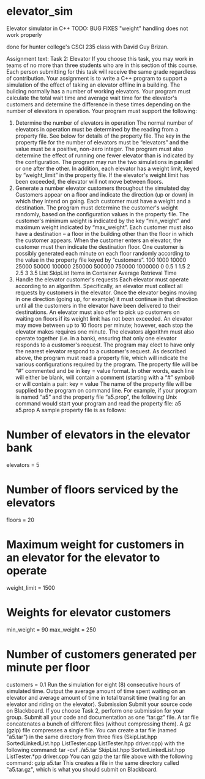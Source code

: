 # elevator_sim
Elevator simulator in C++
TODO: BUG FIXES
"weight" handling does not work properly 

done for hunter college's CSCI 235 class with David Guy Brizan.

Assignment text:
Task 2: Elevator
If you choose this task, you may work in teams of no more than three students who are in this section of this course. Each
person submitting for this task will receive the same grade regardless of contribution.
Your assignment is to write a C++ program to support a simulation of the effect of taking an elevator offline in a building.
The building normally has a number of working elevators. Your program must calculate the total wait time and average wait
time for the elevator's customers and determine the difference in these times depending on the number of elevators in
operation.
Your program must support the following:
1. Determine the number of elevators in operation
The normal number of elevators in operation must be determined by the reading from a property file. See below for
details of the property file. The key in the property file for the number of elevators must be “elevators” and the
value must be a positive, non-zero integer. The program must also determine the effect of running one fewer
elevator than is indicated by the configuration. The program may run the two simulations in parallel or one after the
other. In addition, each elevator has a weight limit, keyed by “weight_limit” in the property file. If the elevator's
weight limit has been exceeded, the elevator will not move between floors.
2. Generate a number elevator customers throughout the simulated day
Customers appear on a floor and indicate the direction (up or down) in which they intend on going. Each customer
must have a weight and a destination. The program must determine the customer's weight randomly, based on the
configuration values in the property file. The customer's minimum weight is indicated by the key “min_weight”
and maximum weight indicated by “max_weight”. Each customer must also have a destination – a floor in the
building other than the floor in which the customer appears. When the customer enters an elevator, the customer
must then indicate the destination floor. One customer is possibly generated each minute on each floor randomly
according to the value in the property file keyed by “customers”.
100
1000
10000
25000
50000
100000
250000
500000
750000
1000000
0
0.5
1
1.5
2
2.5
3
3.5
List
SkipList
Items in Container
Average Retrieval Time
3. Handle the elevator customer's requests
Each elevator must operate according to an algorithm. Specifically, an elevator must collect all requests by
customers in the elevator. Once the elevator begins moving in one direction (going up, for example) it must
continue in that direction until all the customers in the elevator have been delivered to their destinations. An
elevator must also offer to pick up customers on waiting on floors if its weight limit has not been exceeded. An
elevator may move between up to 10 floors per minute; however, each stop the elevator makes requires one minute.
The elevators algorithm must also operate together (i.e. in a bank), ensuring that only one elevator responds to a
customer's request. The program may elect to have only the nearest elevator respond to a customer's request.
As described above, the program must read a property file, which will indicate the various configurations required by the
program. The property file will be “#” commented and be in key = value format. In other words, each line will either be
blank, will contain a comment (starting with a “#” symbol) or will contain a pair:
key = value
The name of the property file will be supplied to the program on command line. For example, if your program is named
“a5” and the property file “a5.prop”, the following Unix command would start your program and read the property file:
a5 a5.prop
A sample property file is as follows:
# Number of elevators in the elevator bank
elevators = 5
# Number of floors serviced by the elevators
floors = 20
# Maximum weight for customers in an elevator for the elevator to operate
weight_limit = 1500
# Weights for elevator customers
min_weight = 90
max_weight = 250
# Number of customers generated per minute per floor
customers = 0.1
Run the simulation for eight (8) consecutive hours of simulated time. Output the average amount of time spent waiting on
an elevator and average amount of time in total transit time (waiting for an elevator and riding on the elevator).
Submission
Submit your source code on Blackboard. If you choose Task 2, perform one submission for your group. Submit all your
code and documentation as one “tar.gz” file. A tar file concatenates a bunch of different files (without compressing them). A
gz (gzip) file compresses a single file. You can create a tar file (named "a5.tar") in the same directory from three files
(SkipList.hpp SortedLinkedList.hpp ListTester.cpp ListTester.hpp driver.cpp) with the following command:
tar -cvf ./a5.tar SkipList.hpp SortedLinkedList.hpp ListTester.*pp driver.cpp
You can gzip the tar file above with the following command:
gzip a5.tar
This creates a file in the same directory called "a5.tar.gz", which is what you should submit on Blackboard.

